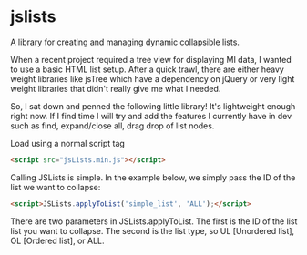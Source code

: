 # jslists
A library for creating and managing dynamic collapsible lists.

When a recent project required a tree view for displaying MI data, I wanted to use a basic HTML list setup. After a quick trawl, there are either heavy weight libraries like jsTree which have a dependency on jQuery or very light weight libraries that didn't really give me what I needed.

So, I sat down and penned the following little library! It's lightweight enough right now. If I find time I will try and add the features I currently have in dev such as find, expand/close all, drag drop of list nodes.

Load using a normal script tag
```html
<script src="jsLists.min.js"></script>
```

Calling JSLists is simple. In the example below, we simply pass the ID of the list we want to collapse:
```html
<script>JSLists.applyToList('simple_list', 'ALL');</script>
```
There are two parameters in JSLists.applyToList. The first is the ID of the list list you want to collapse.
The second is the list type, so UL [Unordered list], OL [Ordered list], or ALL.
